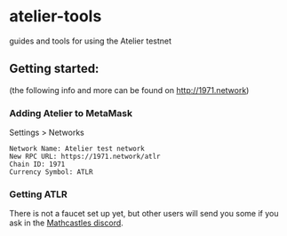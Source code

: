 # atelier-tools
guides and tools for using the Atelier testnet

## Getting started:
(the following info and more can be found on http://1971.network)

### Adding Atelier to MetaMask
Settings > Networks
```
Network Name: Atelier test network
New RPC URL: https://1971.network/atlr
Chain ID: 1971
Currency Symbol: ATLR
```

### Getting ATLR
There is not a faucet set up yet, but other users will send you some if you ask in the [Mathcastles discord](https://discord.gg/mathcastles).

